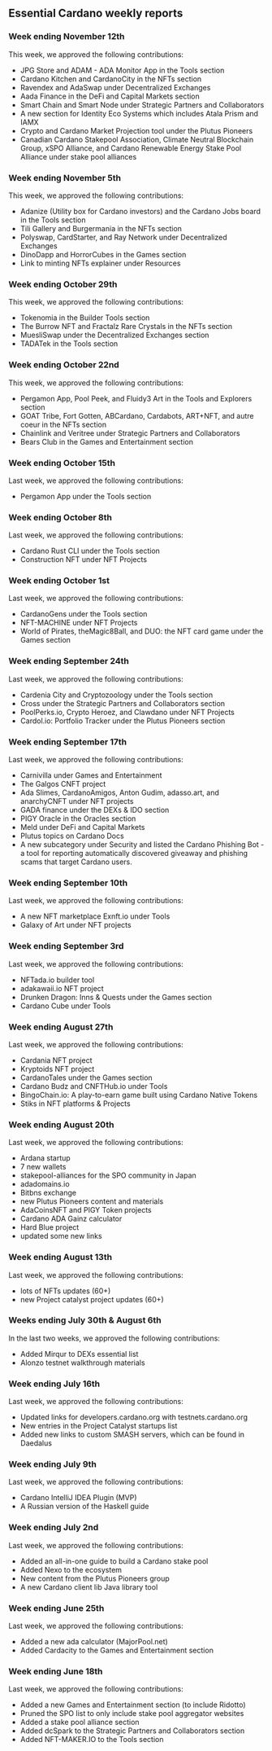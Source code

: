## Essential Cardano weekly reports

### Week ending November 12th
This week, we approved the following contributions:
- JPG Store and ADAM - ADA Monitor App in the Tools section
- Cardano Kitchen and CardanoCity in the NFTs section
- Ravendex and AdaSwap under Decentralized Exchanges 
- Aada Finance in the DeFi and Capital Markets section
- Smart Chain and Smart Node under Strategic Partners and Collaborators
- A new section for Identity Eco Systems which includes Atala Prism and IAMX
- Crypto and Cardano Market Projection tool under the Plutus Pioneers 
- Canadian Cardano Stakepool Association, Climate Neutral Blockchain Group, xSPO Alliance, and Cardano Renewable Energy Stake Pool Alliance under stake pool alliances

### Week ending November 5th
This week, we approved the following contributions:
- Adanize (Utility box for Cardano investors) and the Cardano Jobs board in the Tools section
- Tili Gallery and Burgermania in the NFTs section
- Polyswap, CardStarter, and Ray Network under Decentralized Exchanges 
- DinoDapp and HorrorCubes in the Games section
- Link to minting NFTs explainer under Resources

### Week ending October 29th
This week, we approved the following contributions:
- Tokenomia in the Builder Tools section
- The Burrow NFT and Fractalz Rare Crystals in the NFTs section
- MuesliSwap under the Decentralized Exchanges section
- TADATek in the Tools section

### Week ending October 22nd
This week, we approved the following contributions:
- Pergamon App, Pool Peek, and Fluidy3 Art in the Tools and Explorers section
- GOAT Tribe, Fort Gotten, ABCardano, Cardabots, ART+NFT, and autre coeur in the NFTs section
- Chainlink and Veritree under Strategic Partners and Collaborators
- Bears Club in the Games and Entertainment section

### Week ending October 15th
Last week, we approved the following contributions:
- Pergamon App under the Tools section

### Week ending October 8th
Last week, we approved the following contributions:
- Cardano Rust CLI under the Tools section
- Construction NFT under NFT Projects

### Week ending October 1st
Last week, we approved the following contributions:
- CardanoGens under the Tools section
- NFT-MACHINE under NFT Projects
- World of Pirates, theMagic8Ball, and DUO: the NFT card game under the Games section

### Week ending September 24th
Last week, we approved the following contributions:
- Cardenia City and Cryptozoology under the Tools section
- Cross under the Strategic Partners and Collaborators section
- PoolPerks.io, Crypto Heroez, and Clawdano under NFT Projects
- Cardol.io: Portfolio Tracker under the Plutus Pioneers section

### Week ending September 17th
Last week, we approved the following contributions:
- Carnivilla under Games and Entertainment
- The Galgos CNFT project
- Ada Slimes, CardanoAmigos, Anton Gudim, adasso.art, and anarchyCNFT under NFT projects
- GADA finance under the DEXs & IDO section
- PIGY Oracle in the Oracles section
- Meld under DeFi and Capital Markets
- Plutus topics on Cardano Docs
- A new subcategory under Security and listed the Cardano Phishing Bot - a tool for reporting automatically discovered giveaway and phishing scams that target Cardano users.

### Week ending September 10th
Last week, we approved the following contributions:
- A new NFT marketplace Exnft.io under Tools
- Galaxy of Art under NFT projects

### Week ending September 3rd
Last week, we approved the following contributions:
- NFTada.io builder tool
- adakawaii.io NFT project
- Drunken Dragon: Inns & Quests under the Games section
- Cardano Cube under Tools

### Week ending August 27th
Last week, we approved the following contributions:
- Cardania NFT project
- Kryptoids NFT project
- CardanoTales under the Games section
- Cardano Budz and CNFTHub.io under Tools
- BingoChain.io: A play-to-earn game built using Cardano Native Tokens
- Stiks in NFT platforms & Projects

### Week ending August 20th
Last week, we approved the following contributions:
- Ardana startup
- 7 new wallets
- stakepool-alliances for the SPO community in Japan
- adadomains.io
- Bitbns exchange
- new Plutus Pioneers content and materials
- AdaCoinsNFT and PIGY Token projects
- Cardano ADA Gainz calculator 
- Hard Blue project
- updated some new links

### Week ending August 13th
Last week, we approved the following contributions:
- lots of NFTs updates (60+)
- new Project catalyst project updates (60+)

### Weeks ending July 30th & August 6th
In the last two weeks, we approved the following contributions:
- Added Mirqur to DEXs essential list
- Alonzo testnet walkthrough materials 

### Week ending July 16th
Last week, we approved the following contributions:
- Updated links for developers.cardano.org with testnets.cardano.org
- New entries in the Project Catalyst startups list
- Added new links to custom SMASH servers, which can be found in Daedalus

### Week ending July 9th
Last week, we approved the following contributions:
- Cardano IntelliJ IDEA Plugin (MVP)
- A Russian version of the Haskell guide

### Week ending July 2nd
Last week, we approved the following contributions:
- Added an all-in-one guide to build a Cardano stake pool
- Added Nexo to the ecosystem
- New content from the Plutus Pioneers group
- A new Cardano client lib Java library tool

### Week ending June 25th
Last week, we approved the following contributions:
- Added a new ada calculator (MajorPool.net)
- Added Cardacity to the Games and Entertainment section

### Week ending June 18th
Last week, we approved the following contributions:
- Added a new Games and Entertainment section (to include Ridotto)
- Pruned the SPO list to only include stake pool aggregator websites 
- Added a stake pool alliance section
- Added dcSpark to the Strategic Partners and Collaborators section
- Added NFT-MAKER.IO to the Tools section


